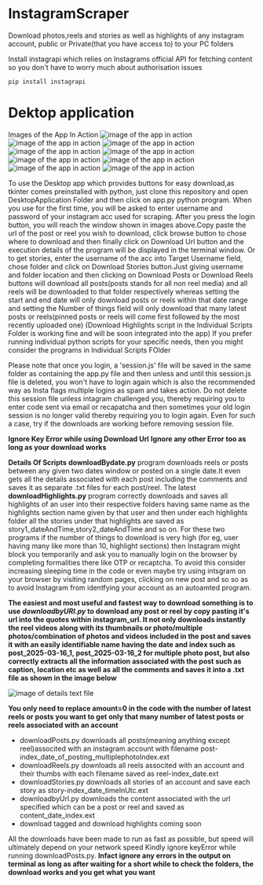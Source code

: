 # InstagramScraper
Download photos,reels and stories as well as highlights of any instagram account, public or Private(that you have access to) to your PC folders

Install instagrapi which relies on Instagrams official API for fetching content so you don't have to worry much about authorisation issues

```
pip install instagrapi
```

# Dektop application

Images of the App In Action
![image of the app in action](Screenshots/appBydate1.png "Instagram Downloader in Action for downloading reels within a given date range")
![image of the app in action](Screenshots/appBydate2.png )
![image of the app in action](Screenshots/appBydate3.png )
![image of the app in action](Screenshots/appBydate4.png )
![image of the app in action](Screenshots/appBydate5.png )
![image of the app in action](Screenshots/appReels1.png )
![image of the app in action](Screenshots/appReels2.png )
![image of the app in action](Screenshots/Stories1.png )
![image of the app in action](Screenshots/Stories2.png )

To use the Desktop app which provides buttons for easy download,as tkinter comes preinstalled with python,
just clone this repository and open DesktopApplication Folder and then click on app.py python program.
When you use for the first time, you will be asked to enter username and password of your instagram acc
used for scraping. After you press the login button, you will reach the window shown in images above.Copy paste
the url of the post or reel you wish to download, click browse button to chose where to download and then finally click on Download Url button and the execution details of the program will be displayed in the terminal window. Or to get stories, enter the username of the acc into Target Username field, chose folder and click on
Download Stories button.Just giving username and folder location and then clicking on Download Posts or 
Download Reels buttons will download all posts(posts stands for all non reel media) and all reels will be
downloaded to that folder respectively whereas setting the start and end date will only download posts or 
reels within that date range and setting the Number of things field will only download that many latest 
posts or reels(pinned posts or reels will come first followed by the most recently uploaded one)
(Download Highlights script in the Individual Scripts Folder is working fine and will be soon integrated into
the app)
If you prefer running individual python scripts for your specific needs, then you might consider the programs
in Individual Scripts FOlder

Please note that once you login, a 'session.js' file will be saved in the same folder as containing the app.py file
and then unless and until this session.js file is deleted, you won't have to login again which is also the recommended way as Insta flags multiple logins as spam and takes action. Do not delete this session file unless
intagram challenged you, thereby requiring you to enter code sent via email or recapatcha and then sometimes your old login session is no longer valid thereby requiring you to login again. Even for such a case, try if the downloads are working before removing session file.

**Ignore Key Error while using Download Url**
**Ignore any other Error too as long as your download works**

**Details Of Scripts**
**downloadBydate.py** program downloads reels or posts between any given two dates window or posted on a single date.It even gets all the details associated with each post including the comments and saves it as separate .txt files for each post/reel.
The latest **downloadHighlights.py** program correctly downloads and saves all highlights of an user into their
respective folders having same name as the highlights section name given by that user and then under each
highlights folder all the stories under that highlights are saved as story1_dateAndTime,story2_dateAndTime and so on. For these two programs if the number of things to download is very high (for eg, user having many like more than 10, highlight sections) then Instagram might block you temporarily and ask you to manually login on the browser by completing formalities there like OTP or recaptcha. To avoid this consider increasing sleeping time in the code or even maybe try using intsgram on your browser by visiting random pages, clicking on new post and so so as to avoid Instagram from identfying your account as an autoamted program. 

**The easiest and most useful and fastest way to download something is to use _downloadbyURl.py_ to download any post or reel by copy pasting it's url into the quotes within instagram_url. It not only downloads instantly the reel videos along with its thumbnails or photo/multiple photos/combination of photos and videos included in the post and saves it with an easily identifiable name having the date and index such as post_2025-03-16_1, post_2025-03-16_2 for multiple photo post,  but also correctly extracts all the information associated with the post such as caption, location etc as well as all the comments and saves it into a .txt file as shown in the image below**

![image of details text file](Screenshots/cd3Sr.png "This is how the info will be saved")

**You only need to replace amount=0 in the code with the number of latest reels or posts you want to get only that many number of latest posts or reels associated with an account**

+ downloadPosts.py downloads all posts(meaning anything except reel)associted with an instagram account with filename post-index_date_of_posting_multiplephotoIndex.ext
+ downloadReels.py downloads all reels associted with an account and their thumbs with each filename saved as reel-index_date.ext
+ downloadStories.py downloads all stories of an account and save each story as story-index_date_timeInUtc.ext
+ downloadbyUrl.py downloads the content associated with the url specified which can be a post or reel and saved as content_date_index.ext
+ download tagged and download highlights coming soon

All the downloads have been made to run as fast as possible, but speed will ultimately depend on your network speed
Kindly ignore keyError while running downloadPosts.py. **Infact ignore any errors in the output on terminal as long as after waiting for a short while to check the folders, the download works and you get what you want**
